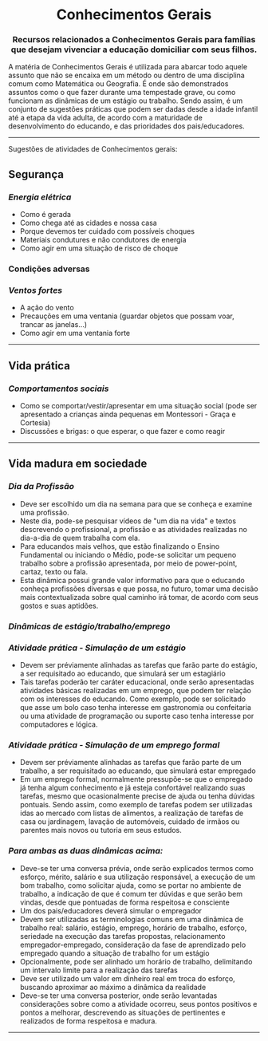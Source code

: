 <h1 align="center">Conhecimentos Gerais</h1>
<h3 align="center">Recursos relacionados a Conhecimentos Gerais para famílias que desejam vivenciar a educação domiciliar com seus filhos.</h3>

A matéria de Conhecimentos Gerais é utilizada para abarcar todo aquele assunto que não se encaixa em um método ou dentro de uma disciplina comum como Matemática ou Geografia. É onde são demonstrados assuntos como o que fazer durante uma tempestade grave, ou como funcionam as dinâmicas de um estágio ou trabalho. Sendo assim, é um conjunto de sugestões práticas que podem ser dadas desde a idade infantil até a etapa da vida adulta, de acordo com a maturidade de desenvolvimento do educando, e das prioridades dos pais/educadores.

---

Sugestões de atividades de Conhecimentos gerais:

## Segurança

### _Energia elétrica_

- Como é gerada
- Como chega até as cidades e nossa casa
- Porque devemos ter cuidado com possíveis choques
- Materiais condutures e não condutores de energia
- Como agir em uma situação de risco de choque

### Condições adversas

### _Ventos fortes_

- A ação do vento
- Precauções em uma ventania (guardar objetos que possam voar, trancar as janelas...)
- Como agir em uma ventania forte

---

## Vida prática

### _Comportamentos sociais_

- Como se comportar/vestir/apresentar em uma situação social (pode ser apresentado a crianças ainda pequenas em Montessori - Graça e Cortesia)
- Discussões e brigas: o que esperar, o que fazer e como reagir

---

## Vida madura em sociedade

### _Dia da Profissão_

- Deve ser escolhido um dia na semana para que se conheça e examine uma profissão.
- Neste dia, pode-se pesquisar vídeos de "um dia na vida" e textos descrevendo o profissional, a profissão e as atividades realizadas no dia-a-dia de quem trabalha com ela.
- Para educandos mais velhos, que estão finalizando o Ensino Fundamental ou iniciando o Médio, pode-se solicitar um pequeno trabalho sobre a profissão apresentada, por meio de power-point, cartaz, texto ou fala.
- Esta dinâmica possui grande valor informativo para que o educando conheça profissões diversas e que possa, no futuro, tomar uma decisão mais contextualizada sobre qual caminho irá tomar, de acordo com seus gostos e suas aptidões.

### _Dinâmicas de estágio/trabalho/emprego_

### _Atividade prática - Simulação de um estágio_

- Devem ser préviamente alinhadas as tarefas que farão parte do estágio, a ser requisitado ao educando, que simulará ser um estagiário
- Tais tarefas poderão ter caráter educacional, onde serão apresentadas atividades básicas realizadas em um emprego, que podem ter relação com os interesses do educando. Como exemplo, pode ser solicitado que asse um bolo caso tenha interesse em gastronomia ou confeitaria ou uma atividade de programação ou suporte caso tenha interesse por computadores e lógica.

### _Atividade prática - Simulação de um emprego formal_

- Devem ser préviamente alinhadas as tarefas que farão parte de um trabalho, a ser requisitado ao educando, que simulará estar empregado
- Em um emprego formal, normalmente pressupõe-se que o empregado já tenha algum conhecimento e já esteja confortável realizando suas tarefas, mesmo que ocasionalmente precise de ajuda ou tenha dúvidas pontuais. Sendo assim, como exemplo de tarefas podem ser utilizadas idas ao mercado com listas de alimentos, a realização de tarefas de casa ou jardinagem, lavação de automóveis, cuidado de irmãos ou parentes mais novos ou tutoria em seus estudos.

### _Para ambas as duas dinâmicas acima:_

- Deve-se ter uma conversa prévia, onde serão explicados termos como esforço, mérito, salário e sua utilização responsável, a execução de um bom trabalho, como solicitar ajuda, como se portar no ambiente de trabalho, a indicação de que é comum ter dúvidas e que serão bem vindas, desde que pontuadas de forma respeitosa e consciente
- Um dos pais/educadores deverá simular o empregador
- Devem ser utilizadas as terminologias comuns em uma dinâmica de trabalho real: salário, estágio, emprego, horário de trabalho, esforço, seriedade na execução das tarefas propostas, relacionamento empregador-empregado, consideração da fase de aprendizado pelo empregado quando a situação de trabalho for um estágio
- Opcionalmente, pode ser alinhado um horário de trabalho, delimitando um intervalo limite para a realização das tarefas
- Deve ser utilizado um valor em dinheiro real em troca do esforço, buscando aproximar ao máximo a dinâmica da realidade
- Deve-se ter uma conversa posterior, onde serão levantadas considerações sobre como a atividade ocorreu, seus pontos positivos e pontos a melhorar, descrevendo as situações de pertinentes e realizados de forma respeitosa e madura.

---
